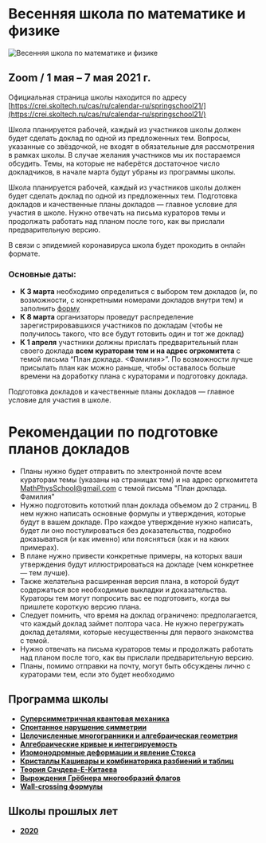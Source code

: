 # Весенняя школа по математике и физике

![Весенняя школа по математике и физике](https://crei.skoltech.ru/app/data/uploads/sites/42/2021/02/springschool21ru.jpg)

## Zoom / 1 мая – 7 мая 2021 г.

Официальная страница школы находится по адресу [https://crei.skoltech.ru/cas/ru/calendar-ru/springschool21/](https://crei.skoltech.ru/cas/ru/calendar-ru/springschool21/)

Школа планируется рабочей, каждый из участников школы должен будет сделать доклад по одной из предложенных тем. Вопросы, указанные со звёздочкой, не входят в обязательные для рассмотрения в рамках школы. В случае желания участников мы их постараемся обсудить. Темы, на которые не наберётся достаточное число докладчиков, в начале марта будут убраны из программы школы.

Школа планируется рабочей, каждый из участников школы должен будет сделать доклад по одной из предложенных тем. Подготовка докладов и качественные планы докладов — главное условие для участия в школе. Нужно отвечать на письма кураторов темы и продолжать работать над планом после того, как вы прислали предварительную версию.

В связи с эпидемией коронавируса школа будет проходить в онлайн формате. 

### Основные даты:
-  **К 3 марта** необходимо определиться с выбором тем докладов (и, по возможности, с конкретными номерами докладов внутри тем) и заполнить [форму](https://docs.google.com/forms/d/e/1FAIpQLScBqD6400xuGjFWN7LKSKFxXUtCXuDrRQYpj7zzkGQpslXRqQ/viewform)
-  **К 8 марта** организаторы проведут распределение зарегистрировавшихся участников по докладам (чтобы не получилось такого, что все будут готовить один и тот же доклад)
- **К 1 апреля** участники должны прислать предварительный план своего доклада **всем кураторам тем и на адрес огркомитета** с темой письма “План доклада. <Фамилия>”. По возможности лучше присылать план как можно раньше, чтобы оставалось больше времени на доработку плана с кураторами и подготовку доклада.

Подготовка докладов и качественные планы докладов — главное условие для участия в школе. 

# Рекомендации по подготовке планов докладов

- Планы нужно будет отправить по электронной почте всем кураторам темы (указаны на страницах тем) и на адрес оргкомитета <MathPhysSchool@gmail.com> с темой письма "План доклада. Фамилия"
- Нужно подготовить кототкий план доклада объемом до 2 страниц. В нем нужно написать основные формулы и утверждения, которые будут в вашем докладе. Про каждое утверждение нужно написать, будет ли оно постулироваться без доказательства, подробно доказываться (и как именно) или поясняться (как и на каких примерах).
- В плане нужно привести конкретные примеры, на которых ваши утверждения будут иллюстрироваться на докладе (чем конкретнее — тем лучше).
- Также желательна расширенная версия плана, в которой будут содержаться все необходимые выкладки и доказательства. Кураторы тем могут попросить вас ее подготовить, когда вы пришлете короткую версию плана.
- Следует помнить, что время на доклад ограничено: предполагается, что каждый доклад займет полтора часа. Не нужно перегружать доклад деталями, которые несущественны для первого знакомства с темой.
- Нужно отвечать на письма кураторов темы и продолжать работать над планом после того, как вы прислали предварительную версию.
- Планы, помимо отправки на почту, могут быть обсуждены лично с кураторами тем, если это будет необходимо




## Программа школы

- [__Суперсимметричная квантовая механика__](./2021May/susyQM.md)
- [__Спонтанное нарушение симметрии__](./2021May/symmetry_breaking.md)
- [__Целочисленные многогранники и алгебраическая геометрия__](./2021May/Convex.md)
- [__Алгебраические кривые и интегрируемость__](./2021May/riemann_surfaces.md)
- [__Изомонодромные деформации и явление Стокса__](./2021May/RH.md)
- [__Кристаллы Кашивары и комбинаторика разбиений и таблиц__](./2021May/Crystals.md)
- [__Теория Сачдева-Е-Китаева__](./2021May/SYK.md)
- [__Вырождения Грёбнера многообразий флагов__](./2021May/degenerations.md)
- [__Wall-crossing формулы__](./2021May/wall-crossing.md)

## Школы прошлых лет

- [__2020__](./2020/README.md)
